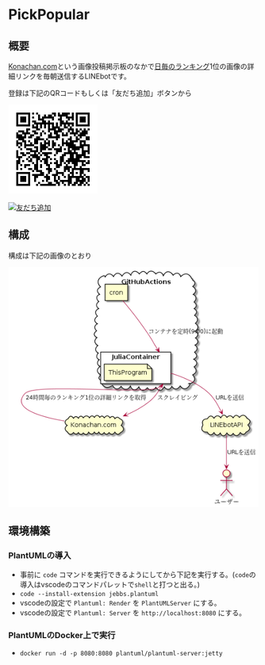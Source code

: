 # PickPopular

## 概要

[Konachan.com](https://konachan.com)という画像投稿掲示板のなかで[日毎のランキング](https://konachan.com/post/popular_recent?period=1d)1位の画像の詳細リンクを毎朝送信するLINEbotです。

登録は下記のQRコードもしくは「友だち追加」ボタンから

![](./Graphics/M.png)

<a href="https://lin.ee/z2HmKVm"><img src="https://scdn.line-apps.com/n/line_add_friends/btn/ja.png" alt="友だち追加" height="36" border="0"></a>

## 構成

構成は下記の画像のとおり

![](./Graphics/diagram.png)

## 環境構築

### PlantUMLの導入

 * 事前に `code` コマンドを実行できるようにしてから下記を実行する。(`code`の導入はvscodeのコマンドパレットで`shell`と打つと出る。)
 * `code --install-extension jebbs.plantuml`
 * vscodeの設定で `Plantuml: Render` を `PlantUMLServer` にする。
 * vscodeの設定で `Plantuml: Server` を `http://localhost:8080` にする。
 
### PlantUMLのDocker上で実行

 * `docker run -d -p 8080:8080 plantuml/plantuml-server:jetty`
